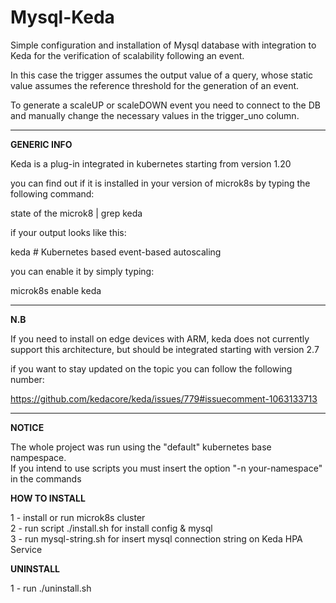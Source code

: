 # Mysql-Keda


Simple configuration and installation of Mysql database with integration to Keda for the verification of scalability following an event.

In this case the trigger assumes the output value of a query, whose static value assumes the reference threshold for the generation of an event.

To generate a scaleUP or scaleDOWN event you need to connect to the DB and manually change the necessary values ​​in the trigger_uno column.


__________________________________

<b>GENERIC INFO</b>

Keda is a plug-in integrated in kubernetes starting from version 1.20

you can find out if it is installed in your version of microk8s by typing the following command:

state of the microk8 | grep keda

if your output looks like this:

keda # Kubernetes based event-based autoscaling

you can enable it by simply typing:

microk8s enable keda

__________________________________

<b>N.B</b>

If you need to install on edge devices with ARM, keda does not currently support this architecture, but should be integrated starting with version 2.7

if you want to stay updated on the topic you can follow the following number:

https://github.com/kedacore/keda/issues/779#issuecomment-1063133713

__________________________________

<b>NOTICE</b>

The whole project was run using the "default" kubernetes base nampespace.<br>
If you intend to use scripts you must insert the option "-n your-namespace" in the commands

<b>HOW TO INSTALL</b>

1 - install or run microk8s cluster<br>
2 - run script ./install.sh for install config & mysql<br>
3 - run mysql-string.sh for insert mysql connection string on Keda HPA Service

<b>UNINSTALL</b>

1 - run ./uninstall.sh


